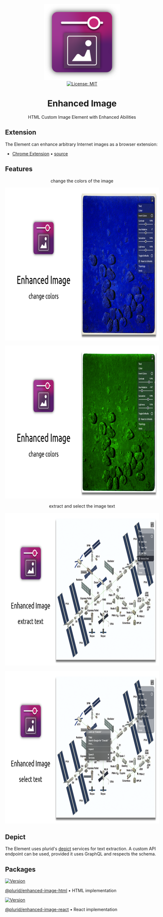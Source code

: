<p align="center">
    <img
        src="https://raw.githubusercontent.com/plurid/enhanced-image/master/about/assets/identity/enhanced-image-logo.png"
        height="250px"
    >
    <br />
    <a
        target="_blank"
        href="https://github.com/plurid/enhanced-image/blob/master/LICENSE"
    >
        <img
            src="https://img.shields.io/badge/license-MIT-blue.svg?colorB=1380C3&style=for-the-badge"
            alt="License: MIT"
        >
    </a>
</p>



<h1
    align="center"
>
    Enhanced Image
</h1>

<p
    align="center"
>
    HTML Custom Image Element with Enhanced Abilities
</p>



## Extension

The Element can enhance arbitrary Internet images as a browser extension:

+ [Chrome Extension][chrome] • [source][enhanced-image-chrome]

[chrome]: https://chrome.google.com/webstore/detail/enhanced-image/pdcicakelecpcnchbbnkonjpmhagcbnm

[enhanced-image-chrome]: https://github.com/plurid/enhanced-image/tree/master/packages/enhanced-image-chrome



## Features

<p
    align="center"
>
    change the colors of the image
</p>

<p align="center">
    <img src="https://raw.githubusercontent.com/plurid/enhanced-image/master/about/assets/screenshots/ss-1-bless.png" height="500px">
</p>

<p align="center">
    <img src="https://raw.githubusercontent.com/plurid/enhanced-image/master/about/assets/screenshots/ss-2-bless.png" height="500px">
</p>


<p
    align="center"
>
    extract and select the image text
</p>

<p align="center">
    <img src="https://raw.githubusercontent.com/plurid/enhanced-image/master/about/assets/screenshots/ss-3-bless.png" height="500px">
</p>

<p align="center">
    <img src="https://raw.githubusercontent.com/plurid/enhanced-image/master/about/assets/screenshots/ss-4-bless.png" height="500px">
</p>



## Depict

The Element uses plurid's [depict][depict] services for text extraction. A custom API endpoint can be used, provided it uses GraphQL and respects the schema.

[depict]: https://plurid.com/depict



## Packages

<a target="_blank" href="https://www.npmjs.com/package/@plurid/enhanced-image-html">
    <img src="https://img.shields.io/npm/v/@plurid/enhanced-image-html.svg?logo=npm&colorB=1380C3&style=for-the-badge" alt="Version">
</a>

[@plurid/enhanced-image-html][enhanced-image-html] • HTML implementation

[enhanced-image-html]: https://github.com/plurid/enhanced-image/tree/master/packages/enhanced-image-html



<a target="_blank" href="https://www.npmjs.com/package/@plurid/enhanced-image-react">
    <img src="https://img.shields.io/npm/v/@plurid/enhanced-image-react.svg?logo=npm&colorB=1380C3&style=for-the-badge" alt="Version">
</a>

[@plurid/enhanced-image-react][enhanced-image-react] • React implementation

[enhanced-image-react]: https://github.com/plurid/enhanced-image/tree/master/packages/enhanced-image-react
